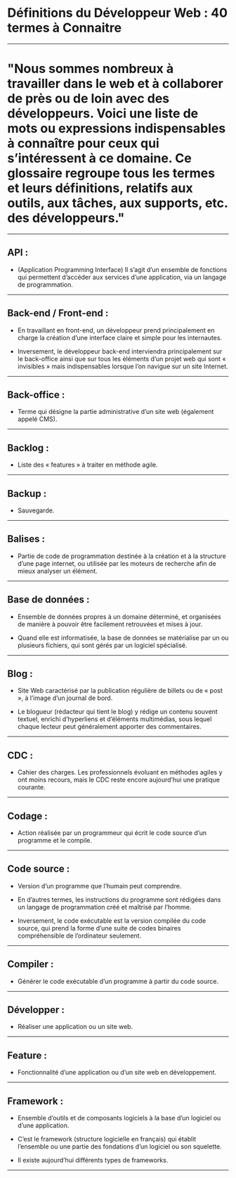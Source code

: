 # **Définitions du Développeur Web : 40 termes à Connaitre**
---

# "Nous sommes nombreux à travailler dans le web et à collaborer de près ou de loin avec des développeurs. Voici une liste de mots ou expressions indispensables à connaître pour ceux qui s’intéressent à ce domaine. Ce glossaire regroupe tous les termes et leurs définitions, relatifs aux outils, aux tâches, aux supports, etc. des développeurs."
---

## **API :** 

- (Application Programming Interface) Il s’agit d’un ensemble de fonctions qui permettent d’accéder aux services d’une application, via un langage de programmation.

---

## **Back-end / Front-end :** 

- En travaillant en front-end, un développeur prend principalement en charge la création d’une interface claire et simple pour les internautes. 

- Inversement, le développeur back-end interviendra principalement sur le back-office ainsi que sur tous les éléments d’un projet web qui sont « invisibles » mais indispensables lorsque l’on navigue sur un site Internet.

---

## **Back-office :** 

- Terme qui désigne la partie administrative d’un site web (également appelé CMS).

---

## **Backlog :** 

- Liste des « features » à traiter en méthode agile.

---

## **Backup :** 

- Sauvegarde.

---

## **Balises :** 

- Partie de code de programmation destinée à la création et à la structure d’une page internet, ou utilisée par les moteurs de recherche afin de mieux analyser un élément.

---

## **Base de données :** 

- Ensemble de données propres à un domaine déterminé, et organisées de manière à pouvoir être facilement retrouvées et mises à jour. 

- Quand elle est informatisée, la base de données se matérialise par un ou plusieurs fichiers, qui sont gérés par un logiciel spécialisé.

---

## **Blog :** 

- Site Web caractérisé par la publication régulière de billets ou de « post », à l’image d’un journal de bord. 

- Le blogueur (rédacteur qui tient le blog) y rédige un contenu souvent textuel, enrichi d’hyperliens et d’éléments multimédias, sous lequel chaque lecteur peut généralement apporter des commentaires.

---

## **CDC :** 

- Cahier des charges. Les professionnels évoluant en méthodes agiles y ont moins recours, mais le CDC reste encore aujourd’hui une pratique courante.

---

## **Codage :** 

- Action réalisée par un programmeur qui écrit le code source d’un programme et le compile.

---

## **Code source :** 

- Version d’un programme que l’humain peut comprendre. 

- En d’autres termes, les instructions du programme sont rédigées dans un langage de programmation créé et maîtrisé par l’homme. 

- Inversement, le code exécutable est la version compilée du code source, qui prend la forme d’une suite de codes binaires compréhensible de l’ordinateur seulement.

---

## **Compiler :** 

- Générer le code exécutable d’un programme à partir du code source.

---

## **Développer :** 

- Réaliser une application ou un site web.

---

## **Feature :** 

- Fonctionnalité d’une application ou d’un site web en développement.

---

## **Framework :** 

- Ensemble d’outils et de composants logiciels à la base d’un logiciel ou d’une application. 

- C’est le framework (structure logicielle en français) qui établit l’ensemble ou une partie des fondations d’un logiciel ou son squelette. 

- Il existe aujourd’hui différents types de frameworks.

---